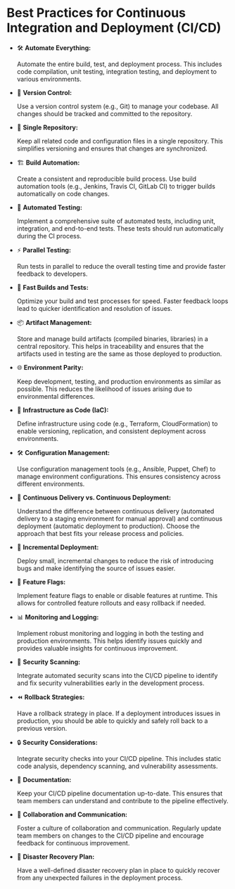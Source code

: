 # Best Practices for Continuous Integration and Deployment (CI/CD)

- 🛠️ **Automate Everything:**

  Automate the entire build, test, and deployment process. This includes code compilation, unit testing, integration testing, and deployment to various environments.

- 🔄 **Version Control:**

  Use a version control system (e.g., Git) to manage your codebase. All changes should be tracked and committed to the repository.

- 📁 **Single Repository:**

  Keep all related code and configuration files in a single repository. This simplifies versioning and ensures that changes are synchronized.

- 🏗️ **Build Automation:**

  Create a consistent and reproducible build process. Use build automation tools (e.g., Jenkins, Travis CI, GitLab CI) to trigger builds automatically on code changes.

- 🤖 **Automated Testing:**

  Implement a comprehensive suite of automated tests, including unit, integration, and end-to-end tests. These tests should run automatically during the CI process.

- ⚡ **Parallel Testing:**

  Run tests in parallel to reduce the overall testing time and provide faster feedback to developers.

- 🚄 **Fast Builds and Tests:**

  Optimize your build and test processes for speed. Faster feedback loops lead to quicker identification and resolution of issues.

- 📦 **Artifact Management:**

  Store and manage build artifacts (compiled binaries, libraries) in a central repository. This helps in traceability and ensures that the artifacts used in testing are the same as those deployed to production.

- 🌐 **Environment Parity:**

  Keep development, testing, and production environments as similar as possible. This reduces the likelihood of issues arising due to environmental differences.

- 🚀 **Infrastructure as Code (IaC):**

  Define infrastructure using code (e.g., Terraform, CloudFormation) to enable versioning, replication, and consistent deployment across environments.

- 🛠️ **Configuration Management:**

  Use configuration management tools (e.g., Ansible, Puppet, Chef) to manage environment configurations. This ensures consistency across different environments.

- 🚦 **Continuous Delivery vs. Continuous Deployment:**

  Understand the difference between continuous delivery (automated delivery to a staging environment for manual approval) and continuous deployment (automatic deployment to production). Choose the approach that best fits your release process and policies.

- 🔄 **Incremental Deployment:**

  Deploy small, incremental changes to reduce the risk of introducing bugs and make identifying the source of issues easier.

- 🚩 **Feature Flags:**

  Implement feature flags to enable or disable features at runtime. This allows for controlled feature rollouts and easy rollback if needed.

- 📊 **Monitoring and Logging:**

  Implement robust monitoring and logging in both the testing and production environments. This helps identify issues quickly and provides valuable insights for continuous improvement.

- 🔐 **Security Scanning:**

  Integrate automated security scans into the CI/CD pipeline to identify and fix security vulnerabilities early in the development process.

- ⏪ **Rollback Strategies:**

  Have a rollback strategy in place. If a deployment introduces issues in production, you should be able to quickly and safely roll back to a previous version.

- 🔒 **Security Considerations:**

  Integrate security checks into your CI/CD pipeline. This includes static code analysis, dependency scanning, and vulnerability assessments.

- 📖 **Documentation:**

  Keep your CI/CD pipeline documentation up-to-date. This ensures that team members can understand and contribute to the pipeline effectively.

- 👥 **Collaboration and Communication:**

  Foster a culture of collaboration and communication. Regularly update team members on changes to the CI/CD pipeline and encourage feedback for continuous improvement.

- 🚨 **Disaster Recovery Plan:**

  Have a well-defined disaster recovery plan in place to quickly recover from any unexpected failures in the deployment process.
